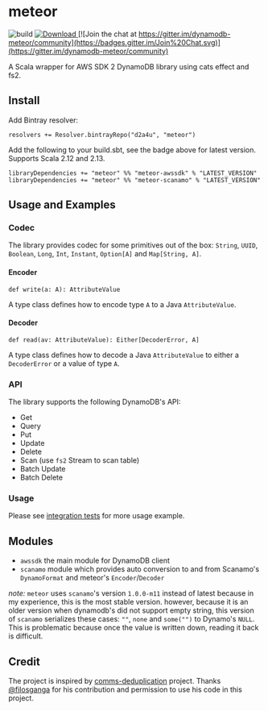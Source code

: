 # meteor

![build](https://github.com/d2a4u/meteor/workflows/build/badge.svg)
[ ![Download](https://api.bintray.com/packages/d2a4u/meteor/meteor-awssdk/images/download.svg) ](https://bintray.com/d2a4u/meteor/meteor-awssdk/_latestVersion)
[![Join the chat at https://gitter.im/dynamodb-meteor/community](https://badges.gitter.im/Join%20Chat.svg)](https://gitter.im/dynamodb-meteor/community)

A Scala wrapper for AWS SDK 2 DynamoDB library using cats effect and fs2.

## Install

Add Bintray resolver:

```
resolvers += Resolver.bintrayRepo("d2a4u", "meteor")
```

Add the following to your build.sbt, see the badge above for latest version. Supports Scala 2.12 and
2.13.

```
libraryDependencies += "meteor" %% "meteor-awssdk" % "LATEST_VERSION"
libraryDependencies += "meteor" %% "meteor-scanamo" % "LATEST_VERSION"
```

## Usage and Examples

### Codec

The library provides codec for some primitives out of the box: `String`, `UUID`, `Boolean`, `Long`, 
`Int`, `Instant`, `Option[A]` and `Map[String, A]`.

#### Encoder

```
def write(a: A): AttributeValue
```

A type class defines how to encode type `A` to a Java `AttributeValue`.

#### Decoder

```
def read(av: AttributeValue): Either[DecoderError, A]
```

A type class defines how to decode a Java `AttributeValue` to either a `DecoderError` or a value 
of type `A`.

### API

The library supports the following DynamoDB's API:

- Get
- Query
- Put
- Update
- Delete
- Scan (use `fs2` Stream to scan table)
- Batch Update
- Batch Delete

### Usage

Please see [integration tests](https://github.com/d2a4u/meteor/tree/master/awssdk/src/it/scala) 
for more usage example.

## Modules

- `awssdk` the main module for DynamoDB client
- `scanamo` module which provides auto conversion to and from Scanamo's `DynamoFormat` and meteor's 
`Encoder`/`Decoder`

*note:* `meteor` uses `scanamo`'s version `1.0.0-m11` instead of latest because in my experience,
this is the most stable version. however, because it is an older version when dynamodb's did not 
support empty string, this version of `scanamo` serializes these cases: `""`, `none` and `some("")`
to Dynamo's `NULL`. This is problematic because once the value is written down, reading it back is
difficult.

## Credit

The project is inspired by [comms-deduplication](https://github.com/ovotech/comms-deduplication) 
project. Thanks [@filosganga](https://github.com/filosganga) for his contribution and permission to 
use his code in this project.
